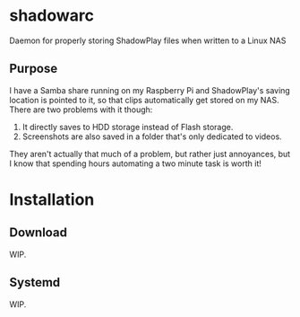 # shadowarc
Daemon for properly storing ShadowPlay files when written to a Linux NAS

## Purpose
I have a Samba share running on my Raspberry Pi and ShadowPlay's saving location is pointed to it, so that clips automatically get stored on my NAS.  
There are two problems with it though:
1. It directly saves to HDD storage instead of Flash storage.
2. Screenshots are also saved in a folder that's only dedicated to videos.

They aren't actually that much of a problem, but rather just annoyances, but I know that spending hours automating a two minute task is worth it!

# Installation
## Download
WIP.

## Systemd
WIP.